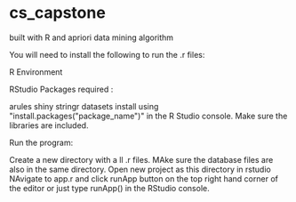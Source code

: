 # cs_capstone

built with R and apriori data mining algorithm

You will need to install the following to run the .r files:

R Environment

RStudio Packages required :

arules
shiny
stringr
datasets
install using "install.packages("package_name")" in the R Studio console. Make sure the libraries are included.

Run the program:

Create a new directory with a ll .r files. MAke sure the database files are also in the same directory.
Open new project as this directory in rstudio
NAvigate to app.r and click runApp button on the top right hand corner of the editor or just type runApp() in the RStudio console.
